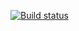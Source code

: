 [![Build status](https://ci.appveyor.com/api/projects/status/iyaualjh4dny9o3h?svg=true)](https://ci.appveyor.com/project/FedVas/patternspartone)
